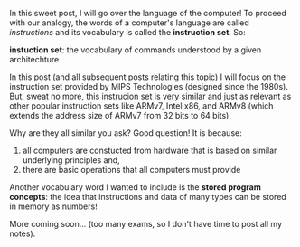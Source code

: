 In this sweet post, I will go over the language of the computer! To proceed with our analogy, the words of a computer's language are called _instructions_ and its vocabulary is called the **instruction set**. So:

**instuction set**: the vocabulary of commands understood by a given architechture

In this post (and all subsequent posts relating this topic) I will focus on the instruction set provided by MIPS Technologies (designed since the 1980s). But, sweat no more, this instrucion set is very similar and just as relevant as other popular instruction sets like ARMv7, Intel x86, and ARMv8 (which extends the address size of ARMv7 from 32 bits to 64 bits).

Why are they all similar you ask? Good question! It is because:

1. all computers are constucted from hardware that is based on similar underlying principles and,
2. there are basic operations that all computers must provide

Another vocabulary word I wanted to include is the **stored program concepts**: the idea that instructions and data of many types can be stored in memory as numbers!

More coming soon... (too many exams, so I don't have time to post all my notes).
